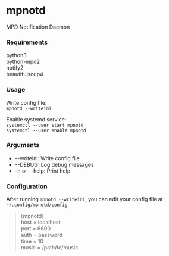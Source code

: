 # mpnotd
MPD Notification Daemon  
  
### Requirements
python3  
python-mpd2  
notify2  
beautifulsoup4   
  
### Usage
Write config file:  
  `mpnotd --writeini`  
  
Enable systemd service:  
  `systemctl --user start mpnotd`  
  `systemctl --user enable mpnotd`  
  
### Arguments
*  --writeini:      Write config file  
*  --DEBUG:         Log debug messages  
*  -h or --help:    Print help  
  
### Configuration
After running `mpnotd --writeini`, you can edit your config
file at `~/.config/mpnotd/config`
  
> [mpnotd]  
> host = localhost  
> port = 6600  
> auth = password  
> time = 10                  
> music = /path/to/music   
  
